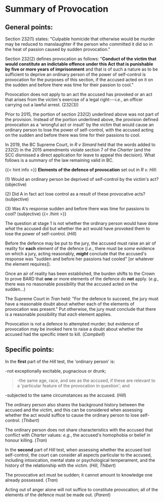 # Summary of Provocation

## General points:

Section 232(1) states: "Culpable homicide that otherwise would be murder
may be reduced to manslaughter if the person who committed it did so in
the heat of passion caused by sudden provocation."

Section 232(2) defines provocation as follows: "**Conduct of the victim
that would constitute an indictable offence under this Act that is
punishable by five or more years of imprisonment** and that is of such a
nature as to be sufficient to deprive an ordinary person of the power of
self-control is provocation for the purposes of this section, if the
accused acted on it on the sudden and before there was time for their
passion to cool."

Provocation does not apply to an act the accused has provoked or an act
that arises from the victim's exercise of a legal right---*i.e.*, an
officer carrying out a lawful arrest. (232(3))

Prior to 2015, the portion of section 232(2) underlined above was not
part of the provision. Instead of the portion underlined above, the
provision defined provocation as a 'wrongful act or insult' by the
victim that would cause an ordinary person to lose the power of
self-control, with the accused acting on the sudden and before there was
time for their passions to cool.

In 2019, the BC Supreme Court, in *R v Simard* held that the words added
to 232(2) in the 2015 amendments violate section 7 of the *Charter* (and
the SCC dismissed a direct application for leave to appeal this
decision). What follows is a summary of the law remaining valid in BC.

{{< hint info >}}
**Elements of the defence of provocation** set out in *R v. Hill*:

(1) Would an ordinary person be deprived of self-control by the victim's
    act? (objective)

(2) Did A in fact act lose control as a result of these provocative
    acts? (subjective)

(3) Was A's response sudden and before there was time for passions to
    cool? (subjective)
{{< /hint >}}

The question at stage 1 is not whether the ordinary person would have
done *what* the accused did but whether the act would have provoked them
to lose the power of self-control. (*Hill*)

Before the defence may be put to the jury, the accused must raise an air
of reality for **each** element of the defence (*i.e.*, there must be
*some* evidence on which a jury, acting reasonably, ***might*** conclude
that the accused's response was "sudden and before her passions had
cooled" \[or whatever the element requires\]).

Once an air of reality has been established, the burden shifts to the
Crown to prove BARD that **one** or more elements of the defence do
**not** apply. (*e.g.,* there was no reasonable possibility that the
accused acted on the sudden...)

The Supreme Court in *Tran* held: "For the defence to succeed, the jury
must have a reasonable doubt about whether each of the elements of
provocation was present." Put otherwise, the jury must conclude that
there is a reasonable possibility that *each* element applies.

Provocation is not a defence to attempted murder; but evidence of
provocation may be invoked here to raise a doubt about whether the
accused had the specific intent to kill. (*Campbell*)

## Specific points:

In the **first** part of the *Hill* test, the 'ordinary person' is:

-not exceptionally excitable, pugnacious or drunk;

> -the same age, race, and sex as the accused, if these are relevant to
> a 'particular feature of the provocation in question'; and

-subjected to the same circumstances as the accused. (*Hill*)

The ordinary person also shares the background history between the
accused and the victim, and this can be considered when assessing
whether the act would suffice to cause the ordinary person to lose
self-control. (*Thibert*)

The ordinary person does not share characteristics with the accused that
conflict with *Charter* values: *e.g.*, the accused's homophobia or
belief in honour killing. (*Tran*)

In the **second** part of *Hill* test, when assessing whether the
accused lost self-control, the court can consider all aspects particular
to the accused, including intoxication, mental state or psychological
temperament, and the history of the relationship with the victim.
(*Hill*, *Thibert*)

The provocative act must be sudden; it cannot amount to knowledge one
already possessed. (*Tran*)

Acting out of anger alone will not suffice to constitute provocation;
all of the elements of the defence must be made out. (*Parent*)
